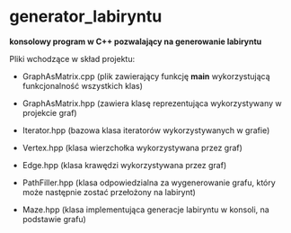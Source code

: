 # generator_labiryntu
**konsolowy program w C++ pozwalający na generowanie labiryntu**

Pliki wchodzące w skład projektu:

- GraphAsMatrix.cpp (plik zawierający funkcję **main** wykorzystującą funkcjonalność wszystkich klas)

- GraphAsMatrix.hpp (zawiera klasę reprezentująca wykorzystywany w projekcie graf)
- Iterator.hpp (bazowa klasa iteratorów wykorzystywanych w grafie)
- Vertex.hpp (klasa wierzchołka wykorzystywana przez graf)
- Edge.hpp (klasa krawędzi wykorzystywana przez graf)

- PathFiller.hpp (klasa odpowiedzialna za wygenerowanie grafu, który może następnie zostać przełożony na labirynt)
- Maze.hpp (klasa implementująca generacje labiryntu w konsoli, na podstawie grafu)
